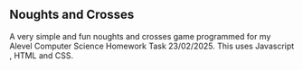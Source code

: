 ## **Noughts and Crosses**
A very simple and fun noughts and crosses game programmed for my Alevel Computer Science Homework Task 23/02/2025. This uses Javascript , HTML and CSS.

